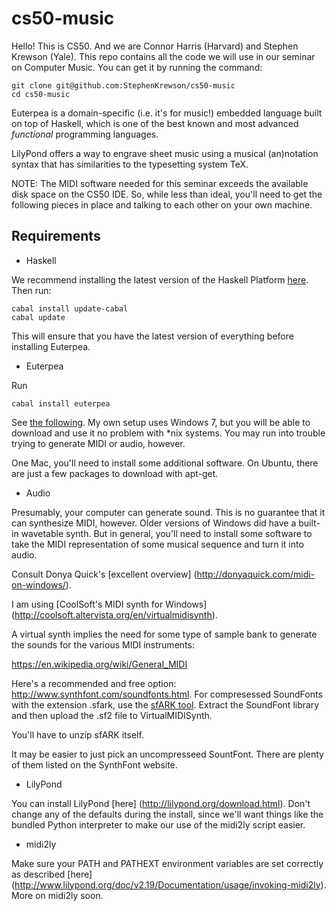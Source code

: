 # cs50-music

Hello! This is CS50. And we are Connor Harris (Harvard) and Stephen Krewson (Yale). This repo contains all the code we will use in our seminar on Computer Music. You can get it by running the command:

	git clone git@github.com:StephenKrewson/cs50-music
	cd cs50-music

Euterpea is a domain-specific (i.e. it's for music!) embedded language built on top of Haskell, which is one of the best known and most advanced *functional* programming languages.

LilyPond offers a way to engrave sheet music using a musical (an)notation syntax that has similarities to the typesetting system TeX.

NOTE: The MIDI software needed for this seminar exceeds the available disk space on the CS50 IDE. So, while less than ideal, you'll need to get the following pieces in place and talking to each other on your own machine.

## Requirements

- Haskell

We recommend installing the latest version of the Haskell Platform [here](https://www.haskell.org/downloads#platform). Then run:

	cabal install update-cabal
	cabal update

This will ensure that you have the latest version of everything before installing Euterpea.

- Euterpea

Run

	cabal install euterpea

See [the following](http://euterpea.com/install). My own setup uses Windows 7, but you will be able to download and use it no problem with \*nix systems. You may run into trouble trying to generate MIDI or audio, however.

One Mac, you'll need to install some additional software. On Ubuntu, there are just a few packages to download with apt-get.

- Audio

Presumably, your computer can generate sound. This is no guarantee that it can synthesize MIDI, however. Older versions of Windows did have a built-in wavetable synth. But in general, you'll need to install some software to take the MIDI representation of some musical sequence and turn it into audio.

Consult Donya Quick's [excellent overview] (http://donyaquick.com/midi-on-windows/).

I am using [CoolSoft's MIDI synth for Windows] (http://coolsoft.altervista.org/en/virtualmidisynth).

A virtual synth implies the need for some type of sample bank to generate the sounds for the various MIDI instruments: 

https://en.wikipedia.org/wiki/General_MIDI

Here's a recommended and free option: http://www.synthfont.com/soundfonts.html. For compresessed SoundFonts with the extension .sfark, use the [sfARK tool](http://www.synthfont.com/sfArk.zip). Extract the SoundFont library and then upload the .sf2 file to VirtualMIDISynth.

You'll have to unzip sfARK itself.

It may be easier to just pick an uncompresseed SountFont. There are plenty of them listed on the SynthFont website.

- LilyPond

You can install LilyPond [here] (http://lilypond.org/download.html). Don't change any of the defaults during the install, since we'll want things like the bundled Python interpreter to make our use of the midi2ly script easier.

- midi2ly

Make sure your PATH and PATHEXT environment variables are set correctly as described [here] (http://www.lilypond.org/doc/v2.19/Documentation/usage/invoking-midi2ly). More on midi2ly soon.
